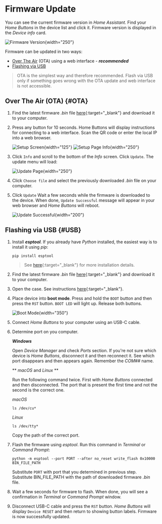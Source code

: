 # Firmware Update

You can see the current firmware version in *Home Assistant*. 
Find your *Home Buttons* in the device list and click it. Firmware version is displayed in the *Device info* card.

![Firmware Version](assets/device_info_card.png){width="250"}

Firmware can be updated in two ways:

- [Over The Air](#OTA) (OTA) using a web interface - ***recommended***
- [Flashing via USB](#USB)

> OTA is the simplest way and therefore recommended. Flash via USB only if something goes wrong with the OTA update and web interface is not accessible.

## Over The Air (OTA) {#OTA}

1. Find the latest firmware *.bin* file [here](https://github.com/nplan/HomeButtons/releases){:target="_blank"} and download it to your computer.

2. Press any button for 10 seconds. Home Buttons will display instructions for connecting to a web interface.
Scan the QR code or enter the local IP into a web browser.

    ![Setup Screen](assets/setup_screen.png){width="125"} 
    ![Setup Page Info](assets/setup_page_info.jpeg){width="250"}

3. Click `Info` and scroll to the bottom of the *Info* screen. Click `Update`. The update menu will load:

    ![Update Page](assets/update_choose_file.png){width="250"}

4. Click `Choose file` and select the previously downloaded *.bin* file on your computer.

5. Click `Update` Wait a few seconds while the firmware is downloaded to the device. When done, `Update Successful` message will appear in your web browser and *Home Buttons* will reboot.

    ![Update Successful](assets/update_successful.png){width="200"}
 
## Flashing via USB {#USB}

1. Install ***esptool***. If you already have *Python* installed, the easiest way is to install it using *pip*: 

    ```
    pip install esptool
    ```

    > See [here](https://docs.espressif.com/projects/esptool/en/latest/esp32/installation.html){:target="_blank"}
    for more installation details.

2. Find the latest firmware *.bin* file [here](https://github.com/nplan/HomeButtons/releases){:target="_blank"} and download it to your computer.

3. Open the case. See instructions [here](user_guide.md#opening_case){:target="_blank"}.

4. Place device into **boot mode**. Press and hold the `BOOT` button and then press the `RST` button.
`BOOT LED` will light up. Release both buttons.

    ![Boot Mode](assets/boot_mode.jpeg){width="350"}

5. Connect *Home Buttons* to your computer using an USB-C cable.

6. Determine port on you computer.

    ***Windows***
    
    Open *Device Manager* and check *Ports* section. 
    If you're not sure which device is *Home Buttons*, disconnect it and then reconnect it. 
    See which port disappears and then appears again. Remember the *COM##* name.

    ** *macOS* and *Linux* **

    Run the following command twice. First with *Home Buttons* connected and then disconnected.
    The port that is present the first time and not the second is the correct one.

    *macOS*

    ```
    ls /dev/cu*
    ```    

    *Linux*

    ```
    ls /dev/tty*
    ```

    Copy the path of the correct port.
 
7. Flash the firmware using *esptool*. Run this command in *Terminal* or *Command Prompt*:

    ```
    python -m esptool --port PORT --after no_reset write_flash 0x10000 BIN_FILE_PATH
    ```

    Substitute `PORT` with port that you determined in previous step.
    Substitute BIN_FILE_PATH with the path of downloaded firmware *.bin* file.

8. Wait a few seconds for firmware to flash. When done, you will see a confirmation in *Terminal* or *Command Prompt* window.

9. Disconnect USB-C cable and press the `RST` button.
*Home Buttons* will display `Device RESET` and then return to showing button labels. Firmware is now successfully updated.

